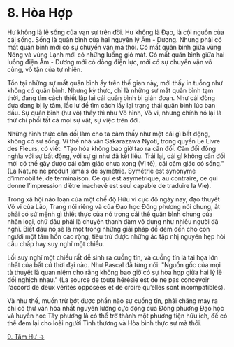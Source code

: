 # 8. Hòa Hợp

Hư không là lẽ sống của vạn sự trên đời. Hư không là Đạo, là cội nguồn của cái
sống. Sống là quân bình của hai nguyên lý Âm - Dương. Nhưng phải có mất quân
bình mới có sự chuyển vận mà thôi. Có mất quân bình giữa vùng Nóng và vùng Lạnh
mới có những luồng gió mát. Có mất quân bình giữa hai luồng điện Âm - Dương mới
có dòng điện lực, mới có sự chuyển vận vô cùng, vô tận của tự nhiên.

Tồn tại những sự mất quân bình ấy trên thế gian này, mới thấy in tuồng như không
có quân bình. Nhưng kỳ thực, chỉ là những sự mất quân bình tạm thời, đang tìm
cách thiết lập lại cái quân bình bị gián đoạn. Như cái đòng đưa đang bị ly tâm,
lắc lư để tìm cách lấy lại trạng thái quân bình lúc ban đầu. Sự quân bình (hư
vô) thấy thì như Vô hình, Vô vi, nhưng chính nó lại là thứ chi phối tất cả mọi
sự vật, sự việc trên đời.

Những hình thức cân đối làm cho ta cảm thấy như một cái gì bất động, không có sự
sống. Vì thế nhà văn Sakarazawa Nyoti, trong quyển Le Livre des Fleurs, có viết:
"Tạo hóa không bao giờ tạo ra cân đối. Cân đối đồng nghĩa với sự bất động, với
sự gì như đã kết liễu. Trái lại, cái gì không cân đối mới có thể gây được cái
cảm giác chưa xong (Vị tế), cái cảm giác có sống." (La Nature ne produit jamais
de symétrie. Symétrie est synonyme d’immobilité, de terminaison. Ce qui est
asymétrique, au contraire, ce qui donne l’impression d’être inachevé est seul
capable de traduire la Vie).

Trong xã hội náo loạn của một chế độ Hữu vi cực độ ngày nay, đạo thuyết Vô vi
của Lão, Trang nói riêng và của Đạo học Đông phương nói chung, ắt phải có sứ
mệnh gì thiết thực của nó trong cái thế quân bình chung của nhân loại, chứ đâu
phải là chuyện thanh đàm vô dụng như nhiều người đã nghĩ. Biết đâu nó sẽ là một
trong những giải pháp để đem đến cho con người một tâm hồn cao rộng, tiêu trừ
được những ác tập nhị nguyên hẹp hòi câu chấp hay suy nghĩ một chiều.

Lối suy nghĩ một chiều rất dễ sinh ra cuồng tín, và cuồng tín là tai họa lớn
nhất của bất cứ thời đại nào. Như Pascal đã từng nói: "Nguồn gốc của mọi tà
thuyết là quan niệm cho rằng không bao giờ có sự hòa hợp giữa hai lý lẽ đối
nghịch nhau." (La source de toute hérésie est de ne pas concevoir l’accord de
deux vérités opposées et de croire qu’elles sont incompatibles).

Và như thế, muốn trừ bớt được phần nào sự cuồng tín, phải chăng may ra chỉ có
thứ văn hóa nhất nguyên lưỡng cực động của Đông phương Đạo học và huyền học Tây
phương là có thể trở thành một phương tiện hữu ích, để có thể đem lại cho loài
người Tình thương và Hòa bình thực sự mà thôi.

[9. Tâm Hư &rarr;](https://github.com/thaicuc/tinh-hoa-dao-hoc/blob/master/contents/09-tam-hu.md)
